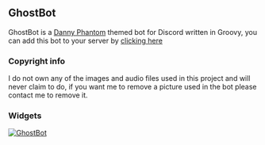 ## GhostBot

GhostBot is a [Danny Phantom][dp_link] themed bot for Discord written in Groovy,
you can add this bot to your server by [clicking here][invite_link]

### Copyright info
I do not own any of the images and audio files used in this project and will never claim to do, if you want me to remove 
a picture used in the bot please contact me to remove it.

### Widgets
<a href="https://discordbots.org/bot/397297702150602752" >
  <img src="https://discordbots.org/api/widget/397297702150602752.svg" alt="GhostBot" />
</a>

[invite_link]: https://discord.bots.gg/bots/397297702150602752
[dp_link]: http://dannyphantom.wikia.com/wiki/Danny_Phantom_Wiki
